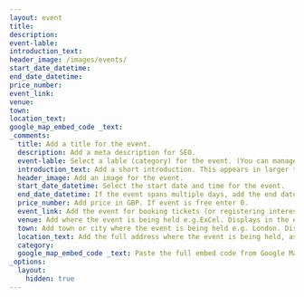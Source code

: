 ```yaml
---
layout: event
title:
description:
event-lable:
introduction_text:
header_image: /images/events/
start_date_datetime:
end_date_datetime:
price_number: 
event_link:
venue:
town:
location_text:
google_map_embed_code _text:
_comments:
  title: Add a title for the event. 
  description: Add a meta description for SEO.
  event-lable: Select a lable (category) for the event. (You can manage labels on the Event Lables editor.) 
  introduction_text: Add a short introduction. This appears in larger text on the event listing and as the synopsis on the events homepage. 
  header_image: Add an image for the event. 
  start_date_datetime: Select the start date and time for the event. 
  end_date_datetime: If the event spans multiple days, add the end date and time. (If single day leave blank.)
  price_number: Add price in GBP. If event is free enter 0.
  event_link: Add the event for booking tickets (or registering interest, etc). 
  venue: Add where the event is being held e.g.ExCel. Displays in the event summaries. 
  town: Add town or city where the event is being held e.g. London. Displays in the event summaries. 
  location_text: Add the full address where the event is being held, as found on Google Maps e.g. Excel, One Western Gateway, Royal Victoria Dock, London, XGL E16 1XL. Displays above the embedded Google Map. 
  category: 
  google_map_embed_code _text: Paste the full embed code from Google Maps. 
_options:
  layout:
    hidden: true 
---
```

